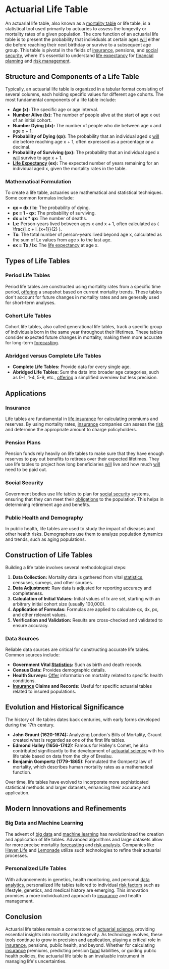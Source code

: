 # Actuarial Life Table

An actuarial life table, also known as a [mortality table](../m/mortality_table.md) or life table, is a statistical tool used primarily by actuaries to assess the longevity or mortality rates of a given population. The core function of an actuarial life table is to present the probability that individuals at certain ages [will](../w/will.md) either die before reaching their next birthday or survive to a subsequent age group. This table is pivotal in the fields of [insurance](../i/insurance.md), pensions, and [social security](../s/social_security.md), where it's essential to understand [life expectancy](../l/life_expectancy.md) for [financial planning](../f/financial_planning.md) and [risk management](../r/risk_management.md).

## Structure and Components of a Life Table

Typically, an actuarial life table is organized in a tabular format consisting of several columns, each holding specific values for different age cohorts. The most fundamental components of a life table include:

- **Age (x):** The specific age or age interval. 
- **Number Alive (lx):** The number of people alive at the start of age x out of an initial cohort.
- **Number Dying (dx):** The number of people who die between age x and age x + 1.
- **Probability of Dying (qx):** The probability that an individual aged x [will](../w/will.md) die before reaching age x + 1, often expressed as a percentage or a decimal.
- **Probability of Surviving (px):** The probability that an individual aged x [will](../w/will.md) survive to age x + 1.
- **[Life Expectancy](../l/life_expectancy.md) (ex):** The expected number of years remaining for an individual aged x, given the mortality rates in the table.

### Mathematical Formulation

To create a life table, actuaries use mathematical and statistical techniques. Some common formulas include:

- **qx = dx / lx:** The probability of dying.
- **px = 1 - qx:** The probability of surviving.
- **dx = lx * qx:** The number of deaths.
- **Lx:** Person-years lived between ages x and x + 1, often calculated as \( \frac{l_x + l_{x+1}}{2} \).
- **Tx:** The total number of person-years lived beyond age x, calculated as the sum of Lx values from age x to the last age.
- **ex = Tx / lx:** The [life expectancy](../l/life_expectancy.md) at age x.

## Types of Life Tables

### Period Life Tables

Period life tables are constructed using mortality rates from a specific time period, [offering](../o/offering.md) a snapshot based on current mortality trends. These tables don't account for future changes in mortality rates and are generally used for short-term analyses.

### Cohort Life Tables

Cohort life tables, also called generational life tables, track a specific group of individuals born in the same year throughout their lifetimes. These tables consider expected future changes in mortality, making them more accurate for long-term [forecasting](../f/forecasting.md).

### Abridged versus Complete Life Tables

- **Complete Life Tables:** Provide data for every single age.
- **Abridged Life Tables:** Sum the data into broader age categories, such as 0-1, 1-4, 5-9, etc., [offering](../o/offering.md) a simplified overview but less precision.

## Applications

### Insurance

Life tables are fundamental in [life insurance](../l/life_insurance.md) for calculating premiums and reserves. By using mortality rates, [insurance](../i/insurance.md) companies can assess the [risk](../r/risk.md) and determine the appropriate amount to charge policyholders.

### Pension Plans

Pension funds rely heavily on life tables to make sure that they have enough reserves to pay out benefits to retirees over their expected lifetimes. They use life tables to project how long beneficiaries [will](../w/will.md) live and how much [will](../w/will.md) need to be paid out.

### Social Security

Government bodies use life tables to plan for [social security](../s/social_security.md) systems, ensuring that they can meet their [obligations](../o/obligation.md) to the population. This helps in determining retirement age and benefits.

### Public Health and Demography

In public health, life tables are used to study the impact of diseases and other health risks. Demographers use them to analyze population dynamics and trends, such as aging populations.

## Construction of Life Tables

Building a life table involves several methodological steps:

1. **Data Collection:** Mortality data is gathered from vital [statistics](../s/statistics.md), censuses, surveys, and other sources.
2. **Data Adjustment:** Raw data is adjusted for reporting accuracy and completeness.
3. **Calculation of Initial Values:** Initial values of lx are set, starting with an arbitrary initial cohort size (usually 100,000).
4. **Application of Formulas:** Formulas are applied to calculate qx, dx, px, and other relevant values.
5. **Verification and Validation:** Results are cross-checked and validated to ensure accuracy.

### Data Sources

Reliable data sources are critical for constructing accurate life tables. Common sources include:

- **Government Vital [Statistics](../s/statistics.md):** Such as birth and death records.
- **Census Data:** Provides demographic details.
- **Health Surveys:** [Offer](../o/offer.md) information on mortality related to specific health conditions.
- **[Insurance](../i/insurance.md) Claims and Records:** Useful for specific actuarial tables related to insured populations.

## Evolution and Historical Significance

The history of life tables dates back centuries, with early forms developed during the 17th century. 

- **John Graunt (1620-1674):** Analyzing London's Bills of Mortality, Graunt created what is regarded as one of the first life tables.
- **Edmond Halley (1656-1742):** Famous for Halley's Comet, he also contributed significantly to the development of [actuarial science](../a/actuarial_science.md) with his life table based on data from the city of Breslau.
- **Benjamin Gompertz (1779-1865):** Formulated the Gompertz law of mortality, which describes human mortality rates as a mathematical function.

Over time, life tables have evolved to incorporate more sophisticated statistical methods and larger datasets, enhancing their accuracy and application.

## Modern Innovations and Refinements

### Big Data and Machine Learning

The advent of [big data](../b/big_data_in_trading.md) and [machine learning](../m/machine_learning.md) has revolutionized the creation and application of life tables. Advanced algorithms and large datasets allow for more precise mortality [forecasting](../f/forecasting.md) and [risk analysis](../r/risk_analysis.md). Companies like [Haven Life](https://www.havenlife.com) and [Lemonade](https://www.lemonade.com) utilize such technologies to refine their actuarial processes.

### Personalized Life Tables

With advancements in genetics, health monitoring, and personal [data analytics](../d/data_analytics.md), personalized life tables tailored to individual [risk factors](../r/risk_factors_in_trading.md) such as lifestyle, genetics, and medical history are emerging. This innovation promises a more individualized approach to [insurance](../i/insurance.md) and health management.

## Conclusion

Actuarial life tables remain a cornerstone of [actuarial science](../a/actuarial_science.md), providing essential insights into mortality and longevity. As technology evolves, these tools continue to grow in precision and application, playing a critical role in [insurance](../i/insurance.md), pensions, public health, and beyond. Whether for calculating [insurance](../i/insurance.md) premiums, predicting pension [fund](../f/fund.md) liabilities, or guiding public health policies, the actuarial life table is an invaluable instrument in managing life's uncertainties.